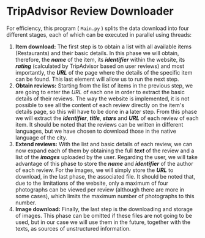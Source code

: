 # TripAdvisor Review Downloader

For efficiency, this program ( ```Main.py``` ) splits the data download into four different stages, each of which can be executed in parallel using threads:

1. **Item download:** The first step is to obtain a list with all available items (Restaurants) and their basic details. In this phase we will obtain, therefore, the _**name**_ of the item, its _**identifier**_ within the website, its _**rating**_ (calculated by TripAdvisor based on user reviews) and most importantly, the _**URL**_ of the page where the details of the specific item can be found. This last element will allow us to run the next step.
2. **Obtain reviews:** Starting from the list of items in the previous step, we are going to enter the _URL_ of each one in order to extract the basic details of their reviews. The way the website is implemented, it is not possible to see all the content of each review directly on the item's details page, so this will have to be done in a later step. From this phase we will extract the _**identifier**_, _**title**_, _**stars**_ and _**URL**_ of each review of each item. It should be noted that the reviews can be written in different languages, but we have chosen to download those in the native language of the city.
3. **Extend reviews:** With the list and basic details of each review, we can now expand each of them by obtaining the full _**text**_ of the review and a list of the _**images**_ uploaded by the user. Regarding the user, we will take advantage of this phase to store the _**name**_ and _**identifier**_ of the author of each review. For the images, we will simply store the _**URL**_ to download, in the last phase, the associated file. It should be noted that, due to the limitations of the website, only a maximum of four photographs can be viewed per review (although there are more in some cases), which limits the maximum number of photographs to this number.
4. **Image download:** Finally, the last step is the downloading and storage of images. This phase can be omitted if these files are not going to be used, but in our case we will use them in the future, together with the texts, as sources of unstructured information.
